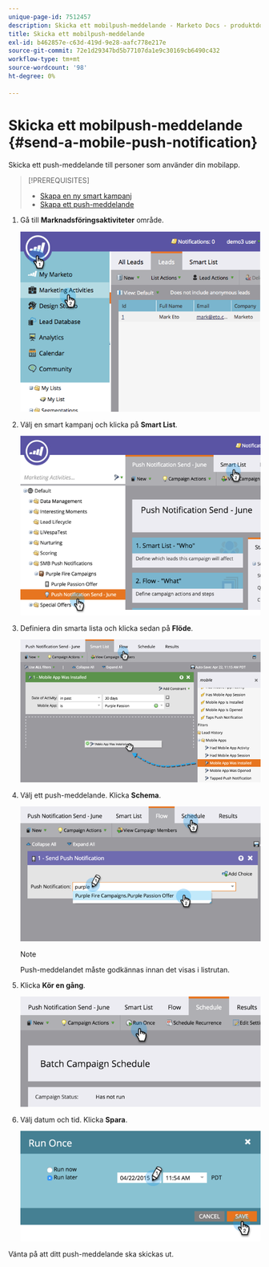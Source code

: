 ```yaml
---
unique-page-id: 7512457
description: Skicka ett mobilpush-meddelande - Marketo Docs - produktdokumentation
title: Skicka ett mobilpush-meddelande
exl-id: b462857e-c63d-419d-9e28-aafc778e217e
source-git-commit: 72e1d29347bd5b77107da1e9c30169cb6490c432
workflow-type: tm+mt
source-wordcount: '98'
ht-degree: 0%

---
```


# Skicka ett mobilpush-meddelande {#send-a-mobile-push-notification}

Skicka ett push-meddelande till personer som använder din mobilapp.

>[!PREREQUISITES]
>
>* [Skapa en ny smart kampanj](/help/marketo/product-docs/core-marketo-concepts/smart-campaigns/creating-a-smart-campaign/create-a-new-smart-campaign.md)
>* [Skapa ett push-meddelande](/help/marketo/product-docs/mobile-marketing/push-notifications/create-a-push-notification.md)


1. Gå till **Marknadsföringsaktiviteter** område.

   ![](assets/image2015-4-22-18-3a31-3a54.png)

1. Välj en smart kampanj och klicka på **Smart List**.

   ![](assets/image2015-4-23-17-3a57-3a46.png)

1. Definiera din smarta lista och klicka sedan på **Flöde**.

   ![](assets/image2015-4-22-18-3a33-3a13.png)

1. Välj ett push-meddelande. Klicka **Schema**.

   ![](assets/image2015-4-22-18-3a33-3a38.png)

   >[!NOTE]
   >
   >Push-meddelandet måste godkännas innan det visas i listrutan.

1. Klicka **Kör en gång**.

   ![](assets/image2015-4-23-18-3a0-3a54.png)

1. Välj datum och tid. Klicka **Spara**.

   ![](assets/image2015-4-23-18-3a1-3a33.png)

Vänta på att ditt push-meddelande ska skickas ut.
